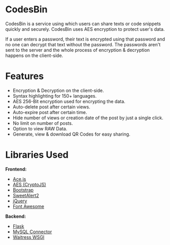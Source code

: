 # CodesBin
CodesBin is a service using which users can share texts or code snippets quickly and securely. CodesBin uses AES encryption to protect user's data.

If a user enters a password, their text is encrypted using that password and no one can decrypt that text without the password.
The passwords aren't sent to the server and the whole process of encryption & decryption happens on the client-side.

# Features

* Encryption & Decryption on the client-side.
* Syntax highlighting for 150+ languages.
* AES 256-Bit encryption used for encrypting the data.
* Auto-delete post after certain views.
* Auto-expire post after certain time.
* Hide number of views or creation date of the post by just a single click.
* No limit on number of posts.
* Option to view RAW Data.
* Generate, view & download QR Codes for easy sharing.

# Libraries Used

**Frontend:**
* [Ace.js](https://ace.c9.io/ "Ace.js Editor")
* [AES (CryptoJS)](https://cdnjs.com/libraries/aes-js "AES.js")
* [Bootstrap](https://getbootstrap.com/ "Bootstrap")
* [SweetAlert2](https://sweetalert2.github.io/ "SweetAlert2")
* [jQuery](https://jquery.com/ "jQuery")
* [Font Awesome](https://fontawesome.com/ "Font Awesome")

**Backend:**
* [Flask](https://palletsprojects.com/p/flask/ "Flask")
* [MySQL Connector](https://pypi.org/project/mysql-connector/ "MySQL Connector")
* [Waitress WSGI](https://pypi.org/project/waitress/ "Waitress WSGI")
